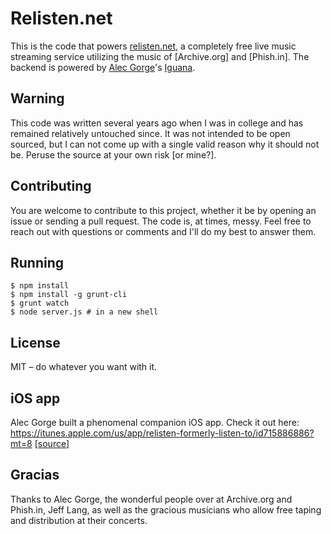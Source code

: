 # Relisten.net

This is the code that powers [relisten.net](http://relisten.net), a completely free live music streaming service utilizing the music of [Archive.org] and [Phish.in]. The backend is powered by [Alec Gorge](https://twitter.com/alecgorge)'s [Iguana](https://github.com/alecgorge/iguana).

## Warning

This code was written several years ago when I was in college and has remained relatively untouched since. It was not intended to be open sourced, but I can not come up with a single valid reason why it should not be. Peruse the source at your own risk [or mine?].

## Contributing

You are welcome to contribute to this project, whether it be by opening an issue or sending a pull request. The code is, at times, messy. Feel free to reach out with questions or comments and I'll do my best to answer them.

## Running

```
$ npm install
$ npm install -g grunt-cli
$ grunt watch
$ node server.js # in a new shell
```

## License

MIT – do whatever you want with it.

## iOS app

Alec Gorge built a phenomenal companion iOS app. Check it out here: https://itunes.apple.com/us/app/relisten-formerly-listen-to/id715886886?mt=8 [[source](https://github.com/alecgorge/iguana-ios)]

## Gracias

Thanks to Alec Gorge, the wonderful people over at Archive.org and Phish.in, Jeff Lang, as well as the gracious musicians who allow free taping and distribution at their concerts.
